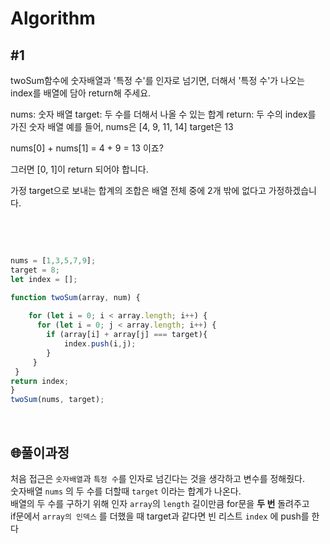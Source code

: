 # Algorithm

## #1

twoSum함수에 숫자배열과 '특정 수'를 인자로 넘기면,
더해서 '특정 수'가 나오는 index를 배열에 담아 return해 주세요.

nums: 숫자 배열
target: 두 수를 더해서 나올 수 있는 합계
return: 두 수의 index를 가진 숫자 배열
예를 들어,
nums은 [4, 9, 11, 14]
target은 13

nums[0] + nums[1] = 4 + 9 = 13 이죠?

그러면 [0, 1]이 return 되어야 합니다.

가정
target으로 보내는 합계의 조합은 배열 전체 중에 2개 밖에 없다고 가정하겠습니다.

<br>
<br>

```jsx

nums = [1,3,5,7,9];
target = 8;
let index = [];

function twoSum(array, num) {
    
    for (let i = 0; i < array.length; i++) {
      for (let i = 0; j < array.length; i++) {
        if (array[i] + array[j] === target){
            index.push(i,j);
        }
     }
 }
return index;
}
twoSum(nums, target); 

```

<br>

## 🌐풀이과정 

처음 접근은 `숫자배열`과 `특정 수`를 인자로 넘긴다는 것을 생각하고 변수를 정해줬다. <br>
숫자배열 `nums` 의 두 수를 더할때 `target` 이라는 합계가 나온다. <br>
배열의 두 수를 구하기 위해 인자 `array`의 `length` 길이만큼 for문을 **두 번**  돌려주고 <br>
if문에서 `array의 인덱스` 를 더했을 때 target과 같다면 빈 리스트 `index` 에 push를 한다



